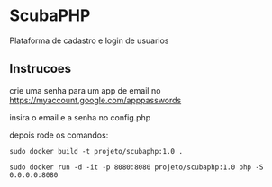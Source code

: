 # ScubaPHP

Plataforma de cadastro e login de usuarios

<h2>Instrucoes</h2>

crie uma senha para um app de email no https://myaccount.google.com/apppasswords

insira o email e a senha no config.php

depois rode os comandos: 

`sudo docker build -t projeto/scubaphp:1.0 .`

`sudo docker run -d -it -p 8080:8080 projeto/scubaphp:1.0 php -S 0.0.0.0:8080`